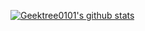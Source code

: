 [![Geektree0101's github stats](https://github-readme-stats.vercel.app/api?username=Geektree0101)](https://github.com/Geektree0101/github-readme-stats)
